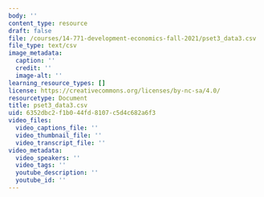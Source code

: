 ```yaml
---
body: ''
content_type: resource
draft: false
file: /courses/14-771-development-economics-fall-2021/pset3_data3.csv
file_type: text/csv
image_metadata:
  caption: ''
  credit: ''
  image-alt: ''
learning_resource_types: []
license: https://creativecommons.org/licenses/by-nc-sa/4.0/
resourcetype: Document
title: pset3_data3.csv
uid: 6352dbc2-f1b0-44fd-8107-c5d4c682a6f3
video_files:
  video_captions_file: ''
  video_thumbnail_file: ''
  video_transcript_file: ''
video_metadata:
  video_speakers: ''
  video_tags: ''
  youtube_description: ''
  youtube_id: ''
---
```

